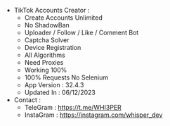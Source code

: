 - TikTok Accounts Creator :
  - Create Accounts Unlimited
  - No ShadowBan
  - Uploader / Follow / Like / Comment Bot
  - Captcha Solver
  - Device Registration
  - All Algorithms
  - Need Proxies
  - Working 100%
  - 100% Requests No Selenium
  - App Version : 32.4.3
  - Updated In : 06/12/2023
- Contact :
  - TeleGram : https://t.me/WHI3PER
  - InstaGram : https://instagram.com/whisper_dev
